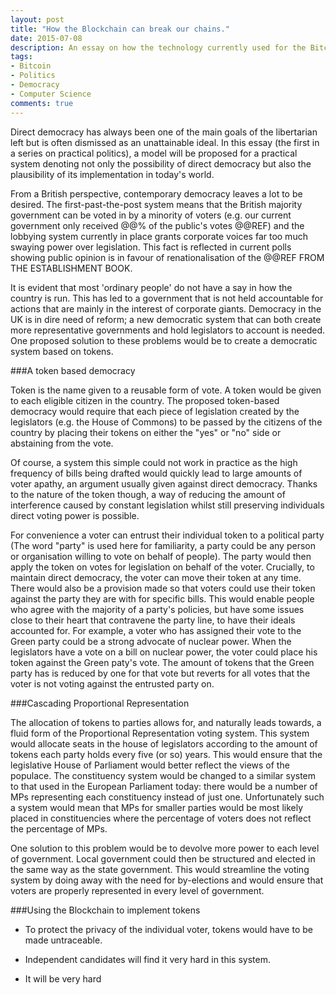 ```yaml
---
layout: post
title: "How the Blockchain can break our chains."
date: 2015-07-08
description: An essay on how the technology currently used for the Bitcoin network could be used to provide a basis for a practical form of a more direct democracy...
tags:
- Bitcoin
- Politics
- Democracy
- Computer Science
comments: true
---
```


Direct democracy has always been one of the main goals of the libertarian left but is often dismissed as an unattainable ideal. In this essay (the first in a series on practical politics), a model will be proposed for a practical system denoting not only the possibility of direct democracy but also the plausibility of its implementation in today's world.

<!-- more -->

From a British perspective, contemporary democracy leaves a lot to be desired. The first-past-the-post system means that the British majority government can be voted in by a minority of voters (e.g. our current government only received @@% of the public's votes @@REF) and the lobbying system currently in place grants corporate voices far too much swaying power over legislation. This fact is reflected in current polls showing public opinion is in favour of renationalisation of the @@REF FROM THE ESTABLISHMENT BOOK.

It is evident that most 'ordinary people' do not have a say in how the country is run. This has led to a government that is not held accountable for actions that are mainly in the interest of corporate giants. Democracy in the UK is in dire need of reform; a new democratic system that can both create more representative governments and hold legislators to account is needed. One proposed solution to these problems would be to create a democratic system based on tokens.

###A token based democracy

Token is the name given to a reusable form of vote. A token would be given to each eligible citizen in the country.  The proposed token-based democracy would require that each piece of legislation created by the legislators (e.g. the House of Commons) to be passed by the citizens of the country by placing their tokens on either the "yes" or "no" side or abstaining from the vote.

Of course, a system this simple could not work in practice as the high frequency of bills being drafted would quickly lead to large amounts of voter apathy, an argument usually given against direct democracy. Thanks to the nature of the token though, a way of reducing the amount of interference caused by constant legislation whilst still preserving individuals direct voting power is possible.

For convenience a voter can entrust their individual token to a political party (The word "party" is used here for familiarity, a party could be any person or organisation willing to vote on behalf of people). The party would then apply the token on votes for legislation on behalf of the voter. Crucially, to maintain direct democracy, the voter can move their token at any time. There would also be a provision made so that voters could use their token against the party they are with for specific bills. This would enable people who agree with the majority of a party's policies, but have some issues close to their heart that contravene the party line, to have their ideals accounted for. For example, a voter who has assigned their vote to the Green party could be a strong advocate of nuclear power. When the legislators have a vote on a bill on nuclear power, the voter could place his token against the Green paty's vote. The amount of tokens that the Green party has is reduced by one for that vote but reverts for all votes that the voter is not voting against the entrusted party on.

###Cascading Proportional Representation

The allocation of tokens to parties allows for, and naturally leads towards, a fluid form of the Proportional Representation voting system. This system would allocate seats in the house of legislators according to the amount of tokens each party holds every five (or so) years. This would ensure that the legislative House of Parliament would better reflect the views of the populace. The constituency system would be changed to a similar system to that used in the European Parliament today: there would be a number of MPs representing each constituency instead of just one. Unfortunately such a system would mean that MPs for smaller parties would be most likely placed in constituencies where the percentage of voters does not reflect the percentage of MPs.

One solution to this problem would be to devolve more power to each level of government. Local government could then be structured and elected in the same way as the state government. This would streamline the voting system by doing away with the need for by-elections and would ensure that voters are properly represented in every level of government.

###Using the Blockchain to implement tokens



* To protect the privacy of the individual voter, tokens would have to be made untraceable.






* Independent candidates will find it very hard in this system.
* It will be very hard
